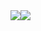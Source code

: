 <div style="display: flex; flex-direction: row; text-align: center;">
 <img class="img" src="https://github-readme-stats.vercel.app/api?username=lakP44&show_icons=true&theme=radical" />
 <img class="img" src="https://github-readme-stats.vercel.app/api/top-langs/?username=lakP44&theme=radical&layout=compact" />
</div>

<!--**lakP44/lakP44** is a ✨ _special_ ✨ repository because its `README.md` (this file) appears on your GitHub profile.

Here are some ideas to get you started:

- 🔭 I’m currently working on ...
- 🌱 I’m currently learning ...
- 👯 I’m looking to collaborate on ...
- 🤔 I’m looking for help with ...
- 💬 Ask me about ...
- 📫 How to reach me: ...
- 😄 Pronouns: ...
- ⚡ Fun fact: ...
-->
